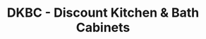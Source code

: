 ---
title: "DKBC - Discount Kitchen & Bath Cabinets"
url: /burnaby/dkbc-discount-kitchen-and-bath-cabinets/
shop: kitchen
---